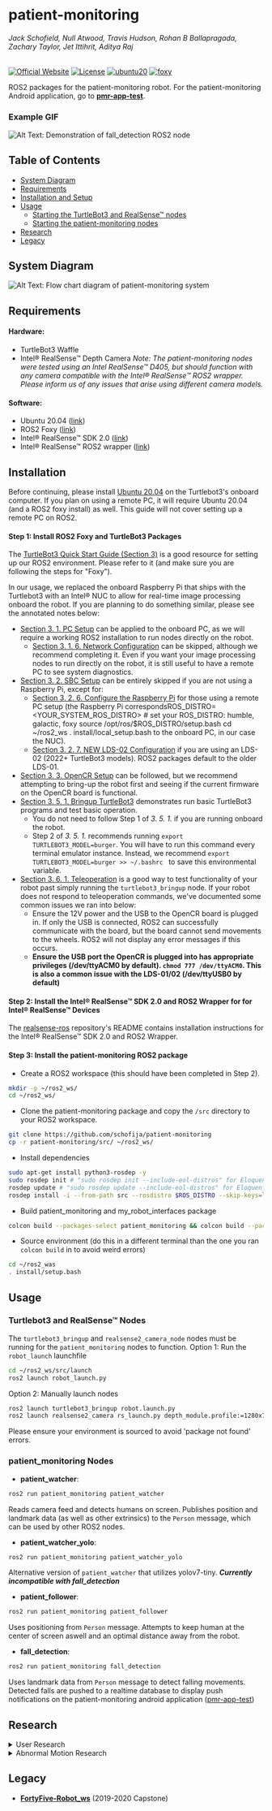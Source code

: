 
# patient-monitoring
###### Jack Schofield, Null Atwood, Travis Hudson, Rohan B Ballapragada, Zachary Taylor, Jet Ittihrit, Aditya Raj
[![Official Website](https://img.shields.io/badge/Official%20Website-pmr--osu-blue?style=flat&logo=world&logoColor=white)](https://pmr-osu.github.io/)
[![License](https://img.shields.io/github/license/schofija/patient-monitoring?style=flat-square)](LICENSE)
[![ubuntu20][ubuntu20-badge]][ubuntu20]
[![foxy][foxy-badge]][foxy]

ROS2 packages for the patient-monitoring robot. For the patient-monitoring Android application, go to [**pmr-app-test**]( https://github.com/JetLiTheQT/pmrtest).
### Example GIF
![Alt Text: Demonstration of fall_detection ROS2 node](https://github.com/schofija/patient-monitoring/blob/master/fall.gif)
## Table of Contents

 - [System Diagram](#system-diagram)
 - [Requirements](#requirements)
 - [Installation and Setup](#installation)
 - [Usage](#usage) 
	 - [Starting the TurtleBot3 and RealSense™ nodes](#tb_rs_nodes)
	 - [Starting the patient-monitoring nodes](#pmr_nodes)
- [Research](#research)
- [Legacy](#legacy)

## System Diagram
![Alt Text: Flow chart diagram of patient-monitoring system]()

## Requirements
#### Hardware:
+ TurtleBot3 Waffle
+ Intel® RealSense™ Depth Camera
*Note: The patient-monitoring nodes were tested using an Intel RealSense™ D405, but should function with any camera compatible with the Intel® RealSense™ ROS2 wrapper. Please inform us of any issues that arise using different camera models.*

#### Software:
+ Ubuntu 20.04 ([link](https://releases.ubuntu.com/focal/))
+ ROS2 Foxy ([link](https://docs.ros.org/en/foxy/Installation.html))
+ Intel® RealSense™ SDK 2.0 ([link](https://github.com/IntelRealSense/librealsense/blob/master/doc/installation.md))
+ Intel® RealSense™ ROS2 wrapper ([link](https://github.com/IntelRealSense/realsense-ros))

## Installation
Before continuing, please install [Ubuntu 20.04](https://releases.ubuntu.com/focal/) on the Turtlebot3's onboard computer.
If you plan on using a remote PC, it will require Ubuntu 20.04 (and a ROS2 foxy install) as well. This guide will not cover setting up a remote PC on ROS2.

#### Step 1: Install ROS2 Foxy and TurtleBot3 Packages

The <a href="https://emanual.robotis.com/docs/en/platform/turtlebot3/quick-start/">TurtleBot3 Quick Start Guide (Section 3)</a> is a good resource for setting up our ROS2 environment. Please refer to it (and make sure you are following the steps for "Foxy").  

In our usage, we replaced the onboard Raspberry Pi that ships with the Turtlebot3 with an Intel® NUC to allow for real-time image processing onboard the robot. If you are planning to do something similar, please see the annotated notes below:

 - [Section 3. 1. PC Setup](https://emanual.robotis.com/docs/en/platform/turtlebot3/quick-start/#pc-setup) can be applied to the onboard PC, as we will require a working ROS2 installation to run nodes directly on the robot. 
	 - [Section 3. 1. 6. Network Configuration](https://emanual.robotis.com/docs/en/platform/turtlebot3/quick-start/#network-configuration) can be skipped, although we recommend completing it. Even if you want your image processing nodes to run directly on the robot, it is still useful to have a remote PC to see system diagnostics.
- [Section 3. 2. SBC Setup](https://emanual.robotis.com/docs/en/platform/turtlebot3/sbc_setup/) can be entirely skipped if you are not using a Raspberry Pi, except for:
	- [Section 3. 2. 6. Configure the Raspberry Pi](https://emanual.robotis.com/docs/en/platform/turtlebot3/sbc_setup/#configure-the-raspberry-pi) for those using a remote PC setup (the Raspberry Pi correspondsROS_DISTRO=<YOUR_SYSTEM_ROS_DISTRO>  # set your ROS_DISTRO: humble, galactic, foxy
source /opt/ros/$ROS_DISTRO/setup.bash
cd ~/ros2_ws
. install/local_setup.bash to the onboard PC, in our case the NUC).
	- [Section 3. 2. 7. NEW LDS-02 Configuration](https://emanual.robotis.com/docs/en/platform/turtlebot3/sbc_setup/#new-lds-02-configuration-4) if you are using an LDS-02 (2022+ TurtleBot3 models). ROS2 packages default to the older LDS-01.
- [Section 3. 3. OpenCR Setup](https://emanual.robotis.com/docs/en/platform/turtlebot3/opencr_setup/#opencr-setup) can be followed, but we recommend attempting to bring-up the robot first and seeing if the current firmware on the OpenCR board is functional.
- [Section 3. 5. 1. Bringup TurtleBot3](https://emanual.robotis.com/docs/en/platform/turtlebot3/bringup/) demonstrates run basic TurtleBot3 programs and test basic operation. 
	- You do not need to follow Step 1 of *3. 5. 1.* if you are running onboard the robot. 
	- Step 2 of *3. 5. 1.* recommends running ``export TURTLEBOT3_MODEL=burger``. You will have to run this command every terminal emulator instance. Instead, we recommend ``export TURTLEBOT3_MODEL=burger >> ~/.bashrc `` to save this environmental variable.
- [Section 3. 6. 1. Teleoperation](https://emanual.robotis.com/docs/en/platform/turtlebot3/basic_operation/#teleoperation) is a good way to test functionality of your robot past simply running the ``turtlebot3_bringup`` node. If your robot does not respond to teleoperation commands, we've documented some common issues we ran into below:
	- Ensure the 12V power and the USB to the OpenCR board is plugged in. If only the USB is connected, ROS2 can successfully communicate with the board, but the board cannot send movements to the wheels. ROS2 will not display any error messages if this occurs.
	- **Ensure the USB port the OpenCR is plugged into has appropriate privileges (/dev/ttyACM0 by default). ``chmod 777 /dev/ttyACM0``. This is also a common issue with the LDS-01/02 (/dev/ttyUSB0 by default)**
</details>

#### Step 2: Install the Intel® RealSense™ SDK 2.0 and ROS2 Wrapper for for Intel® RealSense™ Devices
The [realsense-ros]([https://github.com/IntelRealSense/realsense-ros](https://github.com/IntelRealSense/realsense-ros#installation)) repository's README contains installation instructions for the Intel® RealSense™ SDK 2.0 and ROS2 Wrapper.

#### Step 3: Install the patient-monitoring ROS2 package
 - Create a ROS2 workspace (this should have been completed in Step 2).
 ```bash
 mkdir -p ~/ros2_ws/
 cd ~/ros2_ws/
```
 - Clone the patient-monitoring package and copy the ``/src`` directory to your ROS2 workspace.
 ```bash
 git clone https://github.com/schofija/patient-monitoring
 cp -r patient-monitoring/src/ ~/ros2_ws/
```
- Install dependencies
```bash
sudo apt-get install python3-rosdep -y
sudo rosdep init # "sudo rosdep init --include-eol-distros" for Eloquent and earlier
rosdep update # "sudo rosdep update --include-eol-distros" for Eloquent and earlier
rosdep install -i --from-path src --rosdistro $ROS_DISTRO --skip-keys=librealsense2 -y
```
- Build patient_monitoring and my_robot_interfaces package
```bash
colcon build --packages-select patient_monitoring && colcon build --packages-select my_robot_interfaces
```
- Source environment (do this in a different terminal than the one you ran ``colcon build`` in to avoid weird errors)
```bash
cd ~/ros2_was
. install/setup.bash
```

## Usage

<h3 id="tb_rs_nodes">Turtlebot3 and RealSense™ Nodes</h3>

The ``turtlebot3_bringup`` and ``realsense2_camera_node`` nodes must be running for the ``patient_monitoring`` nodes to function.
Option 1: Run the ``robot_launch`` launchfile
```bash
cd ~/ros2_ws/src/launch
ros2 launch robot_launch.py
```
Option 2: Manually launch nodes
```bash
ros2 launch turtlebot3_bringup robot.launch.py
ros2 launch realsense2_camera rs_launch.py depth_module.profile:=1280x720x30 align_depth.enable:=true
```
Please ensure your environment is sourced to avoid 'package not found' errors.
<h3 id="pmr_nodes">patient_monitoring Nodes</h3>

- **patient_watcher**:
```bash
ros2 run patient_monitoring patient_watcher
```
Reads camera feed and detects humans on screen. Publishes position and landmark data (as well as other extrinsics) to the ``Person`` message, which can be used by other ROS2 nodes.

- **patient_watcher_yolo**:
```bash
ros2 run patient_monitoring patient_watcher_yolo
```
Alternative version of ``patient_watcher`` that utilizes yolov7-tiny. ***Currently incompatible with fall_detection***

- **patient_follower**:
```bash
ros2 run patient_monitoring patient_follower
```
Uses positioning from ``Person`` message. Attempts to keep human at the center of screen aswell and an optimal distance away from the robot.

- **fall_detection**: 
```bash
ros2 run patient_monitoring fall_detection
```
Uses landmark data from ``Person`` message to detect falling movements. Detected falls are pushed to a realtime database to display push notifications on the patient-monitoring android application ([pmr-app-test](https://github.com/JetLiTheQT/pmrtest))

## Research
<details>
  <summary>User Research</summary>
  
- [Persona LifeCycle Research](https://github.com/schofija/patient-monitoring/blob/master/docs/Persona_LifeCycle_Research.pdf)
</details>

<details>
  <summary>Abnormal Motion Research</summary>
  
- [Research article collection with annotations](https://github.com/schofija/patient-monitoring/blob/master/docs/Anormal_Motion_Research_Annotations.pdf)
</details>

## Legacy
- [**FortyFive-Robot_ws**](https://github.com/villanub2/FortyFive-Robot_ws) (2019-2020 Capstone) 

[ubuntu20-badge]: https://img.shields.io/badge/-UBUNTU%2020%2E04-blue?style=flat-square&logo=ubuntu&logoColor=white
[ubuntu20]: https://releases.ubuntu.com/focal/
[foxy-badge]: https://img.shields.io/badge/-FOXY-orange?style=flat-square&logo=ros
[foxy]: https://docs.ros.org/en/foxy/index.html
